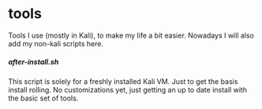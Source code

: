 # tools
Tools I use (mostly in Kali), to make my life a bit easier.
Nowadays I will also add my non-kali scripts here.

##### after-install.sh
This script is solely for a freshly installed Kali VM.
Just to get the basis install rolling. No customizations yet, just getting an up to date install with the basic set of tools.
